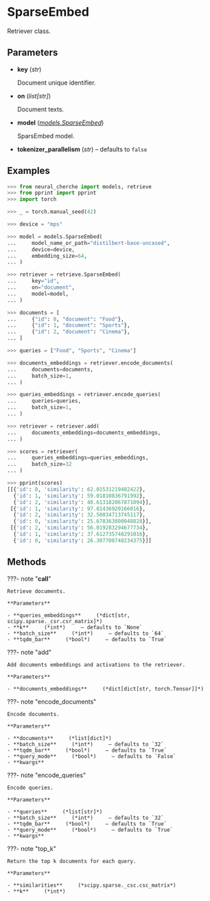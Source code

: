 # SparseEmbed

Retriever class.



## Parameters

- **key** (*str*)

    Document unique identifier.

- **on** (*list[str]*)

    Document texts.

- **model** (*[models.SparseEmbed](../../models/SparseEmbed)*)

    SparsEmbed model.

- **tokenizer_parallelism** (*str*) – defaults to `false`



## Examples

```python
>>> from neural_cherche import models, retrieve
>>> from pprint import pprint
>>> import torch

>>> _ = torch.manual_seed(42)

>>> device = "mps"

>>> model = models.SparseEmbed(
...     model_name_or_path="distilbert-base-uncased",
...     device=device,
...     embedding_size=64,
... )

>>> retriever = retrieve.SparseEmbed(
...     key="id",
...     on="document",
...     model=model,
... )

>>> documents = [
...     {"id": 0, "document": "Food"},
...     {"id": 1, "document": "Sports"},
...     {"id": 2, "document": "Cinema"},
... ]

>>> queries = ["Food", "Sports", "Cinema"]

>>> documents_embeddings = retriever.encode_documents(
...     documents=documents,
...     batch_size=1,
... )

>>> queries_embeddings = retriever.encode_queries(
...     queries=queries,
...     batch_size=1,
... )

>>> retriever = retriever.add(
...     documents_embeddings=documents_embeddings,
... )

>>> scores = retriever(
...     queries_embeddings=queries_embeddings,
...     batch_size=32
... )

>>> pprint(scores)
[[{'id': 0, 'similarity': 62.01531219482422},
  {'id': 1, 'similarity': 59.01810836791992},
  {'id': 2, 'similarity': 40.613182067871094}],
 [{'id': 1, 'similarity': 97.81436920166016},
  {'id': 2, 'similarity': 32.50034713745117},
  {'id': 0, 'similarity': 25.678363800048828}],
 [{'id': 2, 'similarity': 56.019283294677734},
  {'id': 1, 'similarity': 37.612735748291016},
  {'id': 0, 'similarity': 26.307708740234375}]]
```

## Methods

???- note "__call__"

    Retrieve documents.

    **Parameters**

    - **queries_embeddings**     (*dict[str, scipy.sparse._csr.csr_matrix]*)    
    - **k**     (*int*)     – defaults to `None`    
    - **batch_size**     (*int*)     – defaults to `64`    
    - **tqdm_bar**     (*bool*)     – defaults to `True`    
    
???- note "add"

    Add documents embeddings and activations to the retriever.

    **Parameters**

    - **documents_embeddings**     (*dict[dict[str, torch.Tensor]]*)    
    
???- note "encode_documents"

    Encode documents.

    **Parameters**

    - **documents**     (*list[dict]*)    
    - **batch_size**     (*int*)     – defaults to `32`    
    - **tqdm_bar**     (*bool*)     – defaults to `True`    
    - **query_mode**     (*bool*)     – defaults to `False`    
    - **kwargs**    
    
???- note "encode_queries"

    Encode queries.

    **Parameters**

    - **queries**     (*list[str]*)    
    - **batch_size**     (*int*)     – defaults to `32`    
    - **tqdm_bar**     (*bool*)     – defaults to `True`    
    - **query_mode**     (*bool*)     – defaults to `True`    
    - **kwargs**    
    
???- note "top_k"

    Return the top k documents for each query.

    **Parameters**

    - **similarities**     (*scipy.sparse._csc.csc_matrix*)    
    - **k**     (*int*)    
    
